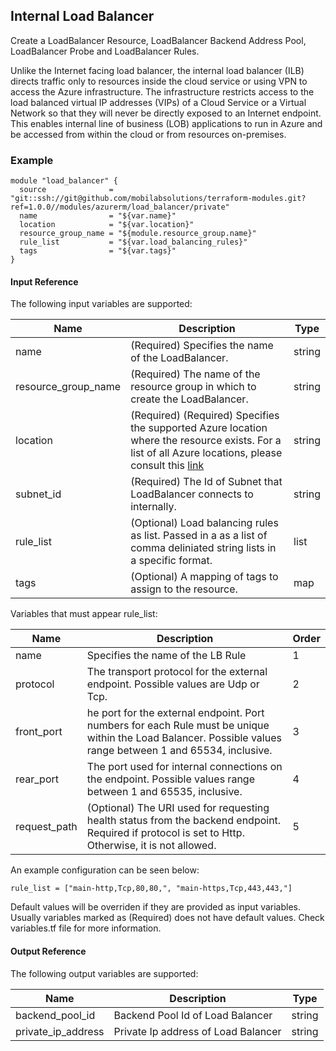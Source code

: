 ## Internal Load Balancer
Create a LoadBalancer Resource, LoadBalancer Backend Address Pool, LoadBalancer Probe and LoadBalancer Rules.

Unlike the Internet facing load balancer, the internal load balancer (ILB) directs traffic only to resources inside the cloud service or using VPN to access the Azure infrastructure. The infrastructure restricts access to the load balanced virtual IP addresses (VIPs) of a Cloud Service or a Virtual Network so that they will never be directly exposed to an Internet endpoint. This enables internal line of business (LOB) applications to run in Azure and be accessed from within the cloud or from resources on-premises.


### Example
```hcl
module "load_balancer" {
  source              = "git::ssh://git@github.com/mobilabsolutions/terraform-modules.git?ref=1.0.0//modules/azurerm/load_balancer/private"
  name                = "${var.name}"
  location            = "${var.location}"
  resource_group_name = "${module.resource_group.name}"
  rule_list           = "${var.load_balancing_rules}"
  tags                = "${var.tags}"
}
```

#### Input Reference
The following input variables are supported:

Name | Description | Type 
----------------- | --------- | -------- 
name | (Required) Specifies the name of the LoadBalancer. | string
resource_group_name | (Required) The name of the resource group in which to create the LoadBalancer. | string
location | (Required)  (Required) Specifies the supported Azure location where the resource exists. For a list of all Azure locations, please consult this [link](https://azure.microsoft.com/en-us/regions/) | string 
subnet_id | (Required) The Id of Subnet that LoadBalancer connects to internally. | string
rule_list | (Optional) Load balancing rules as list. Passed in a as a list of comma deliniated string lists in a specific format. | list
tags | (Optional) A mapping of tags to assign to the resource. | map

Variables that must appear rule_list:

Name | Description | Order 
----------------- | --------- | -------- 
name | Specifies the name of the LB Rule | 1
protocol |  The transport protocol for the external endpoint. Possible values are Udp or Tcp. | 2
front_port | he port for the external endpoint. Port numbers for each Rule must be unique within the Load Balancer. Possible values range between 1 and 65534, inclusive. | 3 
rear_port | The port used for internal connections on the endpoint. Possible values range between 1 and 65535, inclusive. | 4
request_path | (Optional) The URI used for requesting health status from the backend endpoint. Required if protocol is set to Http. Otherwise, it is not allowed. | 5

An example configuration can be seen below:

```hcl
rule_list = ["main-http,Tcp,80,80,", "main-https,Tcp,443,443,"]
```

Default values will be overriden if they are provided as input variables. Usually variables marked as (Required) does not have default values. Check variables.tf file for more information.


#### Output Reference
The following output variables are supported:

Name | Description | Type
----------------- | --------- | --------
backend_pool_id | Backend Pool Id of Load Balancer | string
private_ip_address | Private Ip address of Load Balancer | string
